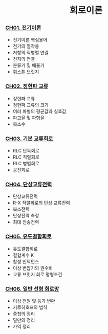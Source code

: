 <div align="center"> 

# 회로이론 

</div>

### [CH01. 전기이론](https://github.com/taejin-seong/Certificate/blob/master/%EC%A0%84%EA%B8%B0%EA%B8%B0%EC%82%AC/%ED%95%84%EA%B8%B0/01.%20%ED%9A%8C%EB%A1%9C%EC%9D%B4%EB%A1%A0%2C%20%EC%A0%9C%EC%96%B4%EA%B3%B5%ED%95%99/%EC%9D%B4%EB%A1%A0%EC%A0%95%EB%A6%AC/CH01.%20%EC%A0%84%EA%B8%B0%EC%9D%B4%EB%A1%A0.pdf)

* 전기이론 핵심용어
* 전기의 열작용
* 저항의 직병렬 연결
* 전지의 연결
* 분류기 및 배율기
* 휘스톤 브릿지

### [CH02. 정현파 교류](https://github.com/taejin-seong/Certificate/blob/master/%EC%A0%84%EA%B8%B0%EA%B8%B0%EC%82%AC/%ED%95%84%EA%B8%B0/01.%20%ED%9A%8C%EB%A1%9C%EC%9D%B4%EB%A1%A0%2C%20%EC%A0%9C%EC%96%B4%EA%B3%B5%ED%95%99/%EC%9D%B4%EB%A1%A0%EC%A0%95%EB%A6%AC/CH02.%20%EC%A0%95%ED%98%84%ED%8C%8C%20%EA%B5%90%EB%A5%98.pdf)

* 정현파 교류
* 정현파 교류의 크기
* 여러 파형의 평균값과 실효값
* 파고율 및 파형율
* 복소수

### [CH03. 기본 교류회로](https://github.com/taejin-seong/Certificate/blob/master/%EC%A0%84%EA%B8%B0%EA%B8%B0%EC%82%AC/%ED%95%84%EA%B8%B0/01.%20%ED%9A%8C%EB%A1%9C%EC%9D%B4%EB%A1%A0%2C%20%EC%A0%9C%EC%96%B4%EA%B3%B5%ED%95%99/%EC%9D%B4%EB%A1%A0%EC%A0%95%EB%A6%AC/CH03.%20%EA%B8%B0%EB%B3%B8%20%EA%B5%90%EB%A5%98%ED%9A%8C%EB%A1%9C.pdf)

* RLC 단독회로
* RLC 직렬회로
* RLC 병렬회로
* 공진회로

### [CH04. 단상교류전력](https://github.com/taejin-seong/Certificate/blob/master/%EC%A0%84%EA%B8%B0%EA%B8%B0%EC%82%AC/%ED%95%84%EA%B8%B0/01.%20%ED%9A%8C%EB%A1%9C%EC%9D%B4%EB%A1%A0%2C%20%EC%A0%9C%EC%96%B4%EA%B3%B5%ED%95%99/%EC%9D%B4%EB%A1%A0%EC%A0%95%EB%A6%AC/CH04.%20%EB%8B%A8%EC%83%81%EA%B5%90%EB%A5%98%EC%A0%84%EB%A0%A5.pdf)

* 단상교류전력
* R-X 직렬회로의 단상 교류전력
* 복소전력
* 단상전력 측정
* 최대 전송전력

### [CH05. 유도결합회로](https://github.com/taejin-seong/Certificate/blob/master/%EC%A0%84%EA%B8%B0%EA%B8%B0%EC%82%AC/%ED%95%84%EA%B8%B0/01.%20%ED%9A%8C%EB%A1%9C%EC%9D%B4%EB%A1%A0%2C%20%EC%A0%9C%EC%96%B4%EA%B3%B5%ED%95%99/%EC%9D%B4%EB%A1%A0%EC%A0%95%EB%A6%AC/CH05.%20%EC%9C%A0%EB%8F%84%EA%B2%B0%ED%95%A9%ED%9A%8C%EB%A1%9C.pdf)

* 유도결합회로
* 결합계수 K
* 합성 인덕턴스
* 이상 변압기의 권수비
* 교류 브릿지 회로 평형조건

### [CH06. 일반 선형 회로망](https://github.com/taejin-seong/Certificate/blob/master/%EC%A0%84%EA%B8%B0%EA%B8%B0%EC%82%AC/%ED%95%84%EA%B8%B0/01.%20%ED%9A%8C%EB%A1%9C%EC%9D%B4%EB%A1%A0%2C%20%EC%A0%9C%EC%96%B4%EA%B3%B5%ED%95%99/%EC%9D%B4%EB%A1%A0%EC%A0%95%EB%A6%AC/CH06.%20%EC%9D%BC%EB%B0%98%20%EC%84%A0%ED%98%95%20%ED%9A%8C%EB%A1%9C%EB%A7%9D.pdf)

* 이상 전원 및 등가 변환
* 키르히호프의 법칙
* 중첩의 정리
* 밀만의 정리
* 가역 정리
